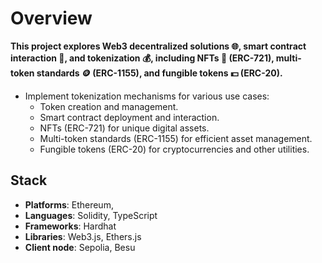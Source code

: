 #  Overview

**This project explores Web3 decentralized solutions 🌐, smart contract interaction 🔗, and tokenization 💰, including NFTs 🎨 (ERC-721), multi-token standards 🪙 (ERC-1155), and fungible tokens 💵 (ERC-20).**

- Implement tokenization mechanisms for various use cases:
  - Token creation and management.
  - Smart contract deployment and interaction.
  - NFTs (ERC-721) for unique digital assets.
  - Multi-token standards (ERC-1155) for efficient asset management.
  - Fungible tokens (ERC-20) for cryptocurrencies and other utilities.

## Stack
- **Platforms**: Ethereum,
- **Languages**: Solidity, TypeScript
- **Frameworks**: Hardhat
- **Libraries**: Web3.js, Ethers.js
- **Client node**: Sepolia, Besu 

